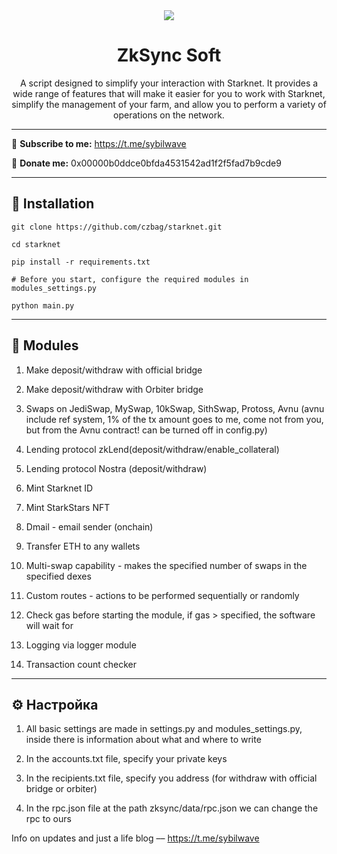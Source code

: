 <div align="center">
  <img src="https://i.imgur.com/tqA3f3O.png"  />
  <h1>ZkSync Soft</h1>
  <p>A script designed to simplify your interaction with Starknet. It provides a wide range of features that will make it easier for you to work with Starknet, simplify the management of your farm, and allow you to perform a variety of operations on the network.</p>
</div>

---

🔔 <b>Subscribe to me:</b> https://t.me/sybilwave

🤑 <b>Donate me:</b> 0x00000b0ddce0bfda4531542ad1f2f5fad7b9cde9

---
<h2>🚀 Installation</h2>

```
git clone https://github.com/czbag/starknet.git

cd starknet

pip install -r requirements.txt

# Before you start, configure the required modules in modules_settings.py

python main.py
```
---
<h2>🚨 Modules</h2>

1. Make deposit/withdraw with official bridge

2. Make deposit/withdraw with Orbiter bridge

3. Swaps on JediSwap, MySwap, 10kSwap, SithSwap, Protoss, Avnu (avnu include ref system, 1% of the tx amount goes to me, come not from you, but from the Avnu contract! can be turned off in config.py)

4. Lending protocol zkLend(deposit/withdraw/enable_collateral)

5. Lending protocol Nostra (deposit/withdraw)

6. Mint Starknet ID

7. Mint StarkStars NFT

8. Dmail - email sender (onchain)

9. Transfer ETH to any wallets

10. Multi-swap capability - makes the specified number of swaps in the specified dexes

11. Custom routes - actions to be performed sequentially or randomly

12. Check gas before starting the module, if gas > specified, the software will wait for

13. Logging via logger module

14. Transaction count checker

---
<h2>⚙️ Настройка</h2>

1) All basic settings are made in settings.py and modules_settings.py, inside there is information about what and where to write

2) In the accounts.txt file, specify your private keys

3) In the recipients.txt file, specify you address (for withdraw with official bridge or orbiter)

4) In the rpc.json file at the path zksync/data/rpc.json we can change the rpc to ours

Info on updates and just a life blog –– https://t.me/sybilwave
